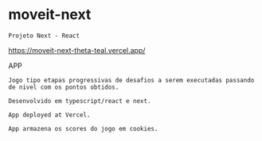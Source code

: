 # moveit-next

    Projeto Next - React
    

https://moveit-next-theta-teal.vercel.app/


APP

    Jogo tipo etapas progressivas de desafios a serem executadas passando de nivel com os pontos obtidos.
        
    Desenvolvido em typescript/react e next.
    
    App deployed at Vercel.
    
    App armazena os scores do jogo em cookies.
